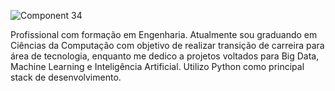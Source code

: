 ![Component 34](https://github.com/FilipeLiima/FilipeLiima/assets/131200594/e786bf16-3ae6-42f6-996d-e42c464dbbf2)

Profissional com formação em Engenharia. Atualmente sou graduando em Ciências 
da Computação com objetivo de realizar transição de carreira para área de 
tecnologia, enquanto me dedico a projetos voltados para Big Data, Machine 
Learning e Inteligência Artificial. Utilizo Python como principal stack de 
desenvolvimento.

